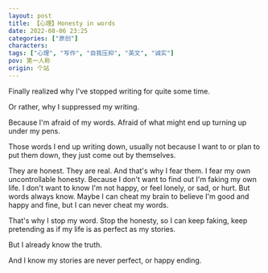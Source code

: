 ```yaml
---
layout: post
title: 【心理】Honesty in words
date: 2022-08-06 23:25
categories: ["原创"]
characters: 
tags: ["心理", "写作", "自我压抑", "英文", "诚实"]
pov: 第一人称
origin: 个站
---
```


Finally realized why I've stopped writing for quite some time.

Or rather, why I suppressed my writing.

Because I'm afraid of my words. Afraid of what might end up turning up under my pens.

Those words I end up writing down, usually not because I want to or plan to put them down, they just come out by themselves.

They are honest. They are real. And that's why I fear them. I fear my own uncontrollable honesty. Because I don't want to find out I'm faking my own life. I don't want to know I'm not happy, or feel lonely, or sad, or hurt. But words always know. Maybe I can cheat my brain to believe I'm good and happy and fine, but I can never cheat my words.

That's why I stop my word. Stop the honesty, so I can keep faking, keep pretending as if my life is as perfect as my stories.

But I already know the truth.

And I know my stories are never perfect, or happy ending.
